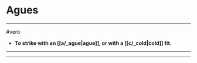 # Agues
---
#verb
- **To strike with an [[a/_ague|ague]], or with a [[c/_cold|cold]] fit.**
---
---
